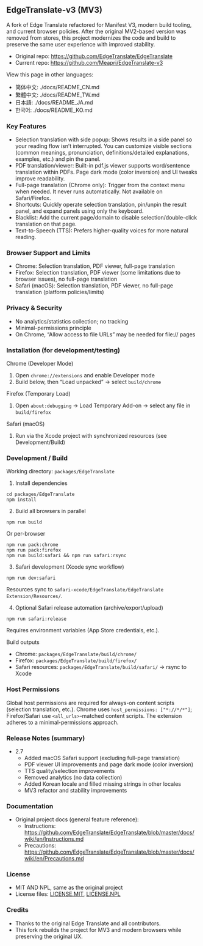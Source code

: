 ## EdgeTranslate-v3 (MV3)

A fork of Edge Translate refactored for Manifest V3, modern build tooling, and current browser policies. After the original MV2-based version was removed from stores, this project modernizes the code and build to preserve the same user experience with improved stability.

- Original repo: https://github.com/EdgeTranslate/EdgeTranslate
- Current repo: https://github.com/Meapri/EdgeTranslate-v3

View this page in other languages:
- 简体中文: ./docs/README_CN.md
- 繁體中文: ./docs/README_TW.md
- 日本語: ./docs/README_JA.md
- 한국어: ./docs/README_KO.md

### Key Features
- Selection translation with side popup: Shows results in a side panel so your reading flow isn’t interrupted. You can customize visible sections (common meanings, pronunciation, definitions/detailed explanations, examples, etc.) and pin the panel.
- PDF translation/viewer: Built-in pdf.js viewer supports word/sentence translation within PDFs. Page dark mode (color inversion) and UI tweaks improve readability.
- Full-page translation (Chrome only): Trigger from the context menu when needed. It never runs automatically. Not available on Safari/Firefox.
- Shortcuts: Quickly operate selection translation, pin/unpin the result panel, and expand panels using only the keyboard.
- Blacklist: Add the current page/domain to disable selection/double-click translation on that page.
- Text-to-Speech (TTS): Prefers higher-quality voices for more natural reading.

### Browser Support and Limits
- Chrome: Selection translation, PDF viewer, full-page translation
- Firefox: Selection translation, PDF viewer (some limitations due to browser issues), no full-page translation
- Safari (macOS): Selection translation, PDF viewer, no full-page translation (platform policies/limits)

### Privacy & Security
- No analytics/statistics collection; no tracking
- Minimal-permissions principle
- On Chrome, “Allow access to file URLs” may be needed for file:// pages

### Installation (for development/testing)
Chrome (Developer Mode)
1) Open `chrome://extensions` and enable Developer mode
2) Build below, then “Load unpacked” → select `build/chrome`

Firefox (Temporary Load)
1) Open `about:debugging` → Load Temporary Add-on → select any file in `build/firefox`

Safari (macOS)
1) Run via the Xcode project with synchronized resources (see Development/Build)

### Development / Build
Working directory: `packages/EdgeTranslate`

1) Install dependencies
```
cd packages/EdgeTranslate
npm install
```

2) Build all browsers in parallel
```
npm run build
```
Or per-browser
```
npm run pack:chrome
npm run pack:firefox
npm run build:safari && npm run safari:rsync
```

3) Safari development (Xcode sync workflow)
```
npm run dev:safari
```
Resources sync to `safari-xcode/EdgeTranslate/EdgeTranslate Extension/Resources/`.

4) Optional Safari release automation (archive/export/upload)
```
npm run safari:release
```
Requires environment variables (App Store credentials, etc.).

Build outputs
- Chrome: `packages/EdgeTranslate/build/chrome/`
- Firefox: `packages/EdgeTranslate/build/firefox/`
- Safari resources: `packages/EdgeTranslate/build/safari/` → rsync to Xcode

### Host Permissions
Global host permissions are required for always-on content scripts (selection translation, etc.). Chrome uses `host_permissions: ["*://*/*"]`; Firefox/Safari use `<all_urls>`-matched content scripts. The extension adheres to a minimal-permissions approach.

### Release Notes (summary)
- 2.7
  - Added macOS Safari support (excluding full-page translation)
  - PDF viewer UI improvements and page dark mode (color inversion)
  - TTS quality/selection improvements
  - Removed analytics (no data collection)
  - Added Korean locale and filled missing strings in other locales
  - MV3 refactor and stability improvements

### Documentation
- Original project docs (general feature reference):
  - Instructions: https://github.com/EdgeTranslate/EdgeTranslate/blob/master/docs/wiki/en/Instructions.md
  - Precautions: https://github.com/EdgeTranslate/EdgeTranslate/blob/master/docs/wiki/en/Precautions.md

### License
- MIT AND NPL, same as the original project
- License files: [LICENSE.MIT](./LICENSE.MIT), [LICENSE.NPL](./LICENSE.NPL)

### Credits
- Thanks to the original Edge Translate and all contributors.
- This fork rebuilds the project for MV3 and modern browsers while preserving the original UX.
